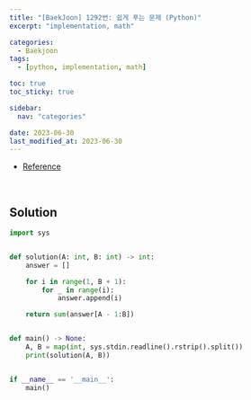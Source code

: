 ```yaml
---
title: "[BaekJoon] 1292번: 쉽게 푸는 문제 (Python)"
excerpt: "implementation, math"

categories:
  - Baekjoon
tags:
  - [python, implementation, math]

toc: true
toc_sticky: true

sidebar:
  nav: "categories"

date: 2023-06-30
last_modified_at: 2023-06-30
---
```


- [Reference](https://www.acmicpc.net/problem/1292)

<br>

## Solution

```python
import sys


def solution(A: int, B: int) -> int:
    answer = []

    for i in range(1, B + 1):
        for _ in range(i):
            answer.append(i)

    return sum(answer[A - 1:B])


def main() -> None:
    A, B = map(int, sys.stdin.readline().rstrip().split())
    print(solution(A, B))


if __name__ == '__main__':
    main()
```